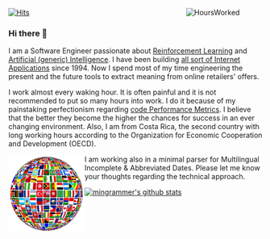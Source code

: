 [<img alt="HoursWorked" width="30%" align="right" src="https://news.co.cr/wp-content/uploads/2017/02/HoursWorked.png"/>](https://news.co.cr/wp-content/uploads/2017/02/HoursWorked.png)

[![Hits](https://hits.seeyoufarm.com/api/count/incr/badge.svg?url=https%3A%2F%2Fgithub.com%2Fmingrammer)](https://hits.seeyoufarm.com)

### Hi there 👋

I am a Software Engineer passionate about [Reinforcement Learning](https://en.wikipedia.org/wiki/Reinforcement_learning) and 
[Artificial (generic) Intelligence](https://en.wikipedia.org/wiki/Artificial_general_intelligence). I have been building [all sort of Internet Applications](https://www.linkedin.com/in/conradom) since 1994. Now I spend most of my time engineering the present and the future tools to extract meaning from online retailers' offers. 

I work almost every waking hour. It is often painful and it is not recommended to put so many hours into work. I do it because of my painstaking perfectionism regarding [code Performance Metrics](https://www.red-gate.com/blog/software-development/learning-from-the-accelerate-four-key-metrics). I believe that the better they become the higher the chances for success in an ever changing environment. Also, I am from Costa Rica, the second country with long working hours according to the Organization for Economic Cooperation and Development (OECD).

<!--
**crgz/crgz** is a ✨ _special_ ✨ repository because its `README.md` (this file) appears on your GitHub profile.

Here are some ideas to get you started:

- 🔭 I’m currently working on ...
- 🌱 I’m currently learning ...
- 👯 I’m looking to collaborate on ...
- 🤔 I’m looking for help with ...
- 💬 Ask me about ...
- 📫 How to reach me: ...
- 😄 Pronouns: ...
- ⚡ Fun fact: ...
-->



[<img alt="HoursWorked" width="30%" align="left" src="https://raw.githubusercontent.com/crgz/fuzzy_dates/master/.github/flags-jakearchibald.github.io-scour.svg"/>](https://github.com/crgz/fuzzy_dates)

I am working also in a minimal parser for Multilingual Incomplete & Abbreviated Dates. Please let me know your thoughts regarding the technical approach.

[![mingrammer's github stats](https://github-readme-stats.vercel.app/api?username=crgz&count_private=true&show_icons=true)](https://github.com/anuraghazra/github-readme-stats)
